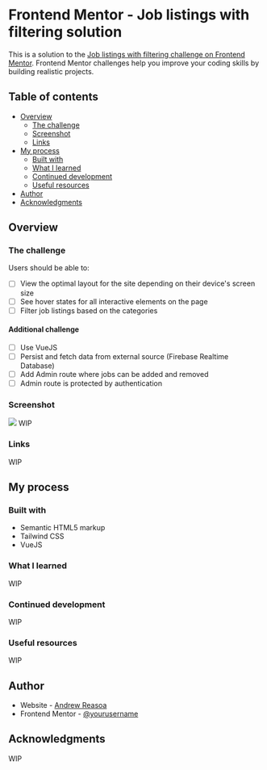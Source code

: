 # Frontend Mentor - Job listings with filtering solution

This is a solution to the [Job listings with filtering challenge on Frontend Mentor](https://www.frontendmentor.io/challenges/job-listings-with-filtering-ivstIPCt). Frontend Mentor challenges help you improve your coding skills by building realistic projects. 

## Table of contents

- [Overview](#overview)
  - [The challenge](#the-challenge)
  - [Screenshot](#screenshot)
  - [Links](#links)
- [My process](#my-process)
  - [Built with](#built-with)
  - [What I learned](#what-i-learned)
  - [Continued development](#continued-development)
  - [Useful resources](#useful-resources)
- [Author](#author)
- [Acknowledgments](#acknowledgments)

## Overview

### The challenge

Users should be able to:

- [ ] View the optimal layout for the site depending on their device's screen size
- [ ] See hover states for all interactive elements on the page
- [ ] Filter job listings based on the categories

#### Additional challenge

- [ ] Use VueJS
- [ ] Persist and fetch data from external source (Firebase Realtime Database)
- [ ] Add Admin route where jobs can be added and removed
- [ ] Admin route is protected by authentication

### Screenshot

![](./screenshot.jpg)
WIP

### Links

WIP

## My process

### Built with

- Semantic HTML5 markup
- Tailwind CSS
- VueJS

### What I learned

WIP

### Continued development

WIP

### Useful resources

WIP

## Author

- Website - [Andrew Reasoa](https://www.andrewreasoa.com)
- Frontend Mentor - [@yourusername](https://www.frontendmentor.io/profile/yourusername)

## Acknowledgments

WIP
